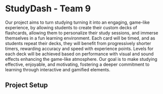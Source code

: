 # StudyDash - Team 9
Our project aims to turn studying turning it into an engaging, game-like experience, by allowing students to create their custom decks of flashcards, allowing them to personalize their study sessions, and immerse themselves in a fun learning environment. Each card will be timed, and as students repeat their decks, they will benefit from progressively shorter timers, rewarding accuracy and speed with experience points. Levels for each deck will be achieved based on performance with visual and sound effects enhancing the game-like atmosphere. Our goal is to make studying effective, enjoyable, and motivating, fostering a deeper commitment to learning through interactive and gamified elements.
## Project Setup
